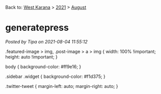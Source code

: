 Back to: [West Karana](/posts/westkarana.md) > [2021](/posts/2021/westkarana.md) > [August](./westkarana.md)
# generatepress

*Posted by Tipa on 2021-08-04 11:55:12*

.featured-image > img, .post-image > a > img {
 width: 100% !important;
 height: auto !important;
}

body {
 background-color: #ff9e16;
}

.sidebar .widget {
 background-color: #f1d375;
}

.twitter-tweet {
 margin-left: auto;
 margin-right: auto;
}
